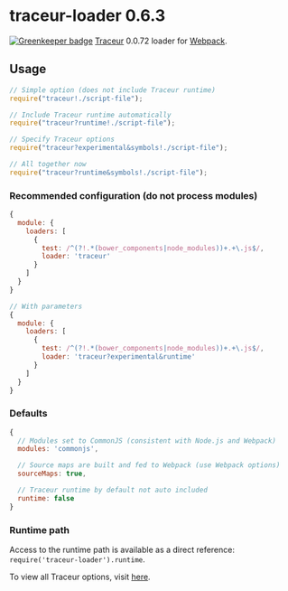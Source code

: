 # traceur-loader 0.6.3

[![Greenkeeper badge](https://badges.greenkeeper.io/jupl/traceur-loader.svg)](https://greenkeeper.io/)
[Traceur](https://github.com/google/traceur-compiler) 0.0.72 loader for
[Webpack](https://webpack.github.io/).

## Usage
```javascript
// Simple option (does not include Traceur runtime)
require("traceur!./script-file");

// Include Traceur runtime automatically
require("traceur?runtime!./script-file");

// Specify Traceur options
require("traceur?experimental&symbols!./script-file");

// All together now
require("traceur?runtime&symbols!./script-file");
```

### Recommended configuration (do not process modules)
```javascript
{
  module: {
    loaders: [
      {
        test: /^(?!.*(bower_components|node_modules))+.+\.js$/,
        loader: 'traceur'
      }
    ]
  }
}

// With parameters
{
  module: {
    loaders: [
      {
        test: /^(?!.*(bower_components|node_modules))+.+\.js$/,
        loader: 'traceur?experimental&runtime'
      }
    ]
  }
}
```

### Defaults
```javascript
{
  // Modules set to CommonJS (consistent with Node.js and Webpack)
  modules: 'commonjs',

  // Source maps are built and fed to Webpack (use Webpack options)
  sourceMaps: true,

  // Traceur runtime by default not auto included
  runtime: false
}
```

### Runtime path
Access to the runtime path is available as a direct reference:
`require('traceur-loader').runtime`.

To view all Traceur options, visit
[here](https://github.com/google/traceur-compiler/blob/master/src/Options.js).
